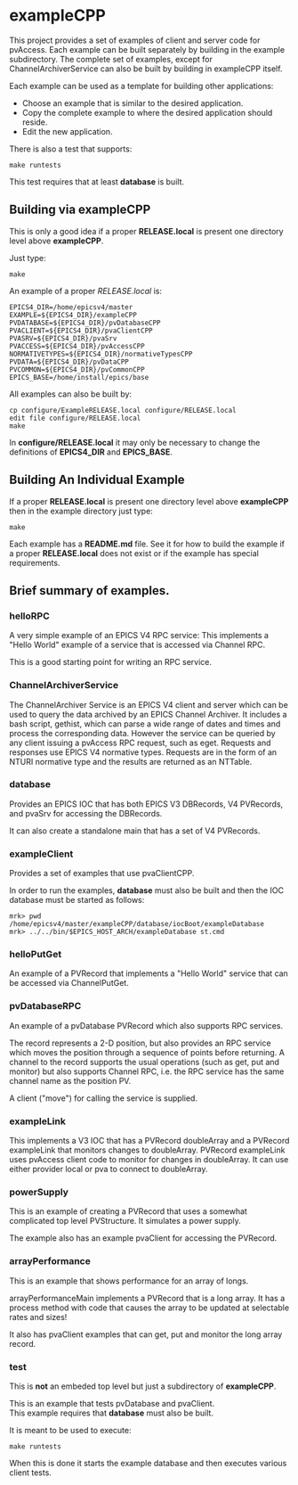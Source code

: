 # exampleCPP

This project provides a set of examples of client and server code for 
pvAccess.
Each example can be built separately by building in the example subdirectory.
The complete set of examples, except for ChannelArchiverService can also be
built by building in exampleCPP itself.

Each example can be used as a template for building other applications:

* Choose an example that is similar to the desired application.
* Copy the complete example to where the desired application should reside.
* Edit the new application.

There is also a test that supports:

    make runtests

This test requires that at least **database** is built.

## Building via exampleCPP

This is only a good idea if a proper **RELEASE.local** is present one 
directory level above **exampleCPP**.

Just type:

    make

An example of a proper *RELEASE.local* is:

    EPICS4_DIR=/home/epicsv4/master
    EXAMPLE=${EPICS4_DIR}/exampleCPP
    PVDATABASE=${EPICS4_DIR}/pvDatabaseCPP
    PVACLIENT=${EPICS4_DIR}/pvaClientCPP
    PVASRV=${EPICS4_DIR}/pvaSrv
    PVACCESS=${EPICS4_DIR}/pvAccessCPP
    NORMATIVETYPES=${EPICS4_DIR}/normativeTypesCPP
    PVDATA=${EPICS4_DIR}/pvDataCPP
    PVCOMMON=${EPICS4_DIR}/pvCommonCPP
    EPICS_BASE=/home/install/epics/base

All examples can also be built by:

    cp configure/ExampleRELEASE.local configure/RELEASE.local
    edit file configure/RELEASE.local
    make

In **configure/RELEASE.local** it may only be necessary to change the definitions
of **EPICS4_DIR** and **EPICS_BASE**.


## Building An Individual Example

If a proper **RELEASE.local** is present one directory level above
**exampleCPP** then in the example directory just type:

    make

Each example has a **README.md** file. See it for how to build the example
if a proper **RELEASE.local** does not exist or if the example has special
requirements.

## Brief summary of examples.

### helloRPC

A very simple example of an EPICS V4 RPC service: This implements a
"Hello World" example of a service that is accessed via Channel RPC.

This is a good starting point for writing an RPC service.


### ChannelArchiverService

The ChannelArchiver Service is an EPICS V4 client and server which can be
used to query the data archived by an EPICS Channel Archiver. It includes a
bash script, gethist, which can parse a wide range of dates and times and
process the corresponding data. However the service can be queried by any
client issuing a pvAccess RPC request, such as eget. Requests and responses
use EPICS V4 normative types. Requests are in the form of an NTURI normative
type and the results are returned as an NTTable.


### database

Provides an EPICS IOC that has both EPICS V3 DBRecords, V4 PVRecords, and
pvaSrv for accessing the DBRecords.

It can also create a standalone main that has a set of V4 PVRecords.


### exampleClient

Provides a set of examples that use pvaClientCPP.

In order to run the examples, **database** must also be built and then the
IOC database must be started as follows:

    mrk> pwd
    /home/epicsv4/master/exampleCPP/database/iocBoot/exampleDatabase
    mrk> ../../bin/$EPICS_HOST_ARCH/exampleDatabase st.cmd


### helloPutGet

An example of a PVRecord that implements a "Hello World" service that can be
accessed via ChannelPutGet.


### pvDatabaseRPC

An example of a pvDatabase PVRecord which also supports RPC services.

The record represents a 2-D position, but also provides an RPC service
which moves the position through a sequence of points before returning.
A channel to the record supports the usual operations (such as get, put and
monitor) but also supports Channel RPC, i.e. the RPC service has the same 
channel name as the position PV.

A client ("move") for calling the service is supplied.


### exampleLink

This implements a V3 IOC that has a PVRecord doubleArray and a PVRecord
exampleLink that monitors changes to doubleArray. PVRecord exampleLink uses
pvAccess client code to monitor for changes in doubleArray. It can use 
either provider local or pva to connect to doubleArray.


### powerSupply

This is an example of creating a PVRecord that uses a somewhat complicated
top level PVStructure. It simulates a power supply.

The example also has an example pvaClient for accessing the PVRecord.


###  arrayPerformance

This is an example that shows performance for an array of longs.

arrayPerformanceMain implements a PVRecord that is a long array.
It has a process method with code that causes the array to be updated at
selectable rates and sizes!

It also has pvaClient examples that can get, put and monitor the long array record.


### test

This is **not** an embeded top level but just a subdirectory of **exampleCPP**.

This is an example that tests pvDatabase and pvaClient.   
This example requires that **database** must also be built. 

It is meant to be used to execute:

    make runtests

When this is done it starts the example database and then executes various
client tests.

